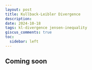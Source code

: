 ```yaml
---
layout: post
title: Kullback-Leibler Divergence
description:
date: 2024-10-18
tags: kl-divergence jensen-inequality
giscus_comments: true
toc:
  sidebar: left
---
```


## Coming soon
